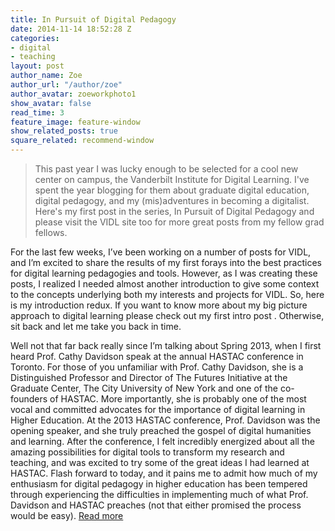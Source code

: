 ```yaml
---
title: In Pursuit of Digital Pedagogy
date: 2014-11-14 18:52:28 Z
categories:
- digital
- teaching
layout: post
author_name: Zoe
author_url: "/author/zoe"
author_avatar: zoeworkphoto1
show_avatar: false
read_time: 3
feature_image: feature-window
show_related_posts: true
square_related: recommend-window
---
```


> This past year I was lucky enough to be selected for a cool new center on campus, the Vanderbilt Institute for Digital Learning. I've spent the year blogging for them about graduate digital education, digital pedagogy, and my (mis)adventures in becoming a digitalist. Here's my first post in the series, In Pursuit of Digital Pedagogy and please visit the VIDL site too for more great posts from my fellow grad fellows. 

For the last few weeks, I’ve been working on a number of posts for VIDL, and I’m excited to share the results of my first forays into the best practices for digital learning pedagogies and tools. However, as I was creating these posts, I realized I needed almost another introduction to give some context to the concepts underlying both my interests and projects for VIDL. So, here is my introduction redux. If you want to know more about my big picture approach to digital learning please check out my first intro post . Otherwise, sit back and let me take you back in time.

Well not that far back really since I’m talking about Spring 2013, when I first heard Prof. Cathy Davidson speak at the annual HASTAC conference in Toronto. For those of you unfamiliar with Prof. Cathy Davidson, she is a Distinguished Professor and Director of The Futures Initiative at the Graduate Center, The City University of New York and one of the co-founders of HASTAC. More importantly, she is probably one of the most vocal and committed advocates for the importance of digital learning in Higher Education. At the 2013 HASTAC conference, Prof. Davidson was the opening speaker, and she truly preached the gospel of digital humanities and learning. After the conference, I felt incredibly energized about all the amazing possibilities for digital tools to transform my research and teaching, and was excited to try some of the great ideas I had learned at HASTAC. Flash forward to today, and it pains me to admit how much of my enthusiasm for digital pedagogy in higher education has been tempered through experiencing the difficulties in implementing much of what Prof. Davidson and HASTAC preaches (not that either promised the process would be easy). [Read more](https://my.vanderbilt.edu/vidl/2014/11/in-pursuit-of-digital-pedagogy-introduction-2-0)

